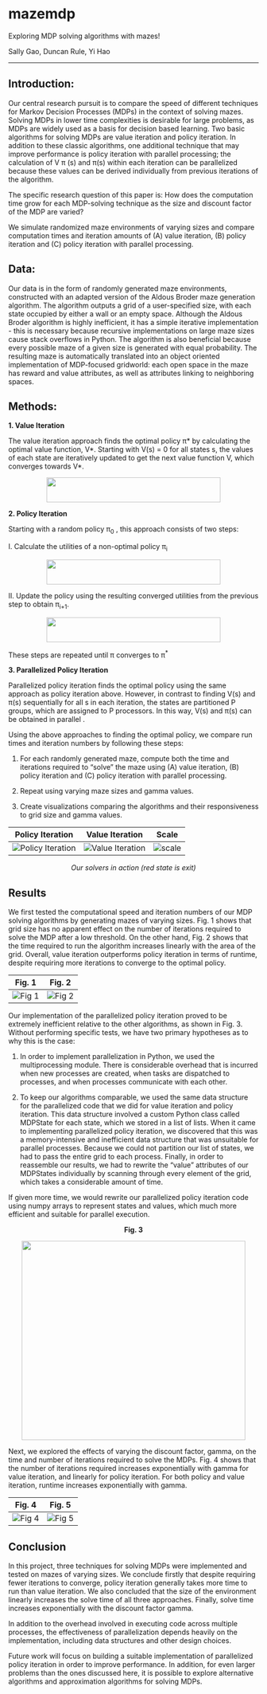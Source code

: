 # mazemdp
Exploring MDP solving algorithms with mazes!

Sally Gao, Duncan Rule, Yi Hao

****

## Introduction:
Our central research pursuit is to compare the speed of different techniques for Markov
Decision Processes (MDPs) in the context of solving mazes. Solving MDPs in lower time
complexities is desirable for large problems, as MDPs are widely used as a basis for decision based learning. Two basic algorithms for solving MDPs are value iteration
and policy iteration. In addition to these classic algorithms, one additional technique that may
improve performance is policy iteration with parallel processing; the calculation of V π (s) and π(s)
within each iteration can be parallelized because these values can be derived individually from previous iterations of the algorithm.

The specific research question of this paper is: How does the computation time grow for each
MDP-solving technique as the size and discount factor of the MDP are varied?

We simulate randomized maze environments of varying sizes and compare computation times
and iteration amounts of (A) value iteration, (B) policy iteration and (C) policy iteration with
parallel processing.

## Data:
Our data is in the form of randomly generated maze environments, constructed with an adapted
version of the Aldous Broder maze generation algorithm. The algorithm outputs a grid of a
user-specified size, with each state occupied by either a wall or an empty space. Although the
Aldous Broder algorithm is highly inefficient, it has a simple iterative implementation - this is
necessary because recursive implementations on large maze sizes cause stack overflows in
Python. The algorithm is also beneficial because every possible maze of a given size is generated with equal
probability. The resulting maze is automatically translated into an object oriented
implementation of MDP-focused gridworld: each open space in the maze has reward and value
attributes, as well as attributes linking to neighboring spaces.

## Methods:
  **1. Value Iteration**
  
   The value iteration approach finds the optimal policy π* by calculating the optimal value
   function, V*. Starting with V(s) = 0 for all states s, the values of each state are iteratively
   updated to get the next value function V, which converges towards V*.
      
   <p align="center"><img src="visuals/viequation.png?raw=true" width="350" height="50"></p>
      
  **2. Policy Iteration**
  
   Starting with a random policy π<sub>0</sub> , this approach consists of two steps:
      
   I. Calculate the utilities of a non-optimal policy π<sub>i</sub>
            
   <p align="center"><img src="visuals/piequation1.png?raw=true" width="350" height="50"></p>
            
   II. Update the policy using the resulting converged utilities from the previous step to obtain π<sub>i+1</sub>.
            
   <p align="center"><img src="visuals/piequation2.png?raw=true" width="350" height="50"></p>
        
   These steps are repeated until π converges to π<sup>*</sup>
       
  **3. Parallelized Policy Iteration**
  
   Parallelized policy iteration finds the optimal policy using the same approach as policy
   iteration above. However, in contrast to finding V(s) and π(s) sequentially for all s in
   each iteration, the states are partitioned P groups, which are assigned to P processors.
   In this way, V(s) and π(s) can be obtained in parallel .
      
Using the above approaches to finding the optimal policy, we compare run times and iteration
numbers by following these steps:

   1. For each randomly generated maze, compute both the time and iterations required to
   “solve” the maze using (A) value iteration, (B) policy iteration and (C) policy iteration with
   parallel processing.
      
   2. Repeat using varying maze sizes and gamma values.
      
   3. Create visualizations comparing the algorithms and their responsiveness to grid size and
   gamma values.
   
Policy Iteration           |  Value Iteration          |  Scale
:-------------------------:|:-------------------------:|:-------------------------:
![Policy Iteration](visuals/pi_iterations_new.gif) |  ![Value Iteration](visuals/vi_iterations_new.gif) | ![scale](visuals/Scale.png)
   
<p align="center"><i>Our solvers in action (red state is exit)</i></p>
            
## Results

We first tested the computational speed and iteration numbers of our MDP solving algorithms by
generating mazes of varying sizes. Fig. 1 shows that grid size has no apparent effect on the
number of iterations required to solve the MDP after a low threshold. On the other hand, Fig. 2
shows that the time required to run the algorithm increases linearly with the area of the grid.
Overall, value iteration outperforms policy iteration in terms of runtime, despite requiring more
iterations to converge to the optimal policy.

Fig. 1                     |  Fig. 2
:-------------------------:|:-------------------------:
![Fig 1](visuals/fig1.png) |  ![Fig 2](visuals/fig2.png)

Our implementation of the parallelized policy iteration proved to be extremely inefficient relative
to the other algorithms, as shown in Fig. 3. Without performing specific tests, we have two
primary hypotheses as to why this is the case:

   1. In order to implement parallelization in Python, we used the multiprocessing module.
   There is considerable overhead that is incurred when new processes are created, when
   tasks are dispatched to processes, and when processes communicate with each other.
   
   2. To keep our algorithms comparable, we used the same data structure for the parallelized
   code that we did for value iteration and policy iteration. This data structure involved a
   custom Python class called MDPState for each state, which we stored in a list of lists.
   When it came to implementing parallelized policy iteration, we discovered that this was a
   memory-intensive and inefficient data structure that was unsuitable for parallel
   processes. Because we could not partition our list of states, we had to pass the entire
   grid to each process. Finally, in order to reassemble our results, we had to rewrite the
   “value” attributes of our MDPStates individually by scanning through every element of
   the grid, which takes a considerable amount of time.
   
If given more time, we would rewrite our parallelized policy iteration code using numpy arrays to
represent states and values, which much more efficient and suitable for parallel execution.

<p align="center"><strong>Fig. 3</strong></p>

<p align="center"><img src="visuals/fig3.png?raw=true" width="450" height="400"></p>

Next, we explored the effects of varying the discount factor, gamma, on the time and number of
iterations required to solve the MDPs. Fig. 4 shows that the number of iterations required
increases exponentially with gamma for value iteration, and linearly for policy iteration. For both
policy and value iteration, runtime increases exponentially with gamma.

Fig. 4                     |  Fig. 5
:-------------------------:|:-------------------------:
![Fig 4](visuals/fig4.png) |  ![Fig 5](visuals/fig5.png)

## Conclusion

In this project, three techniques for solving MDPs were implemented and tested on mazes of
varying sizes. We conclude firstly that despite requiring fewer iterations to converge, policy
iteration generally takes more time to run than value iteration. We also concluded that the size
of the environment linearly increases the solve time of all three approaches. Finally, solve time
increases exponentially with the discount factor gamma.

In addition to the overhead involved in executing code across multiple processes, the
effectiveness of parallelization depends heavily on the implementation, including data structures
and other design choices.

Future work will focus on building a suitable implementation of parallelized policy iteration in
order to improve performance. In addition, for even larger problems than the ones discussed
here, it is possible to explore alternative algorithms and approximation algorithms for solving
MDPs.

